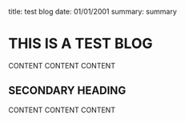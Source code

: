 title: test blog
date: 01/01/2001
summary: summary

# THIS IS A TEST BLOG 
CONTENT CONTENT CONTENT

## SECONDARY HEADING 
CONTENT CONTENT CONTENT
